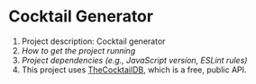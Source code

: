 # Cocktail Generator

1. Project description: Cocktail generator
2. _How to get the project running_
3. _Project dependencies (e.g., JavaScript version, ESLint rules)_
4. This project uses [TheCocktailDB](https://www.thecocktaildb.com/), which is a free, public API.
